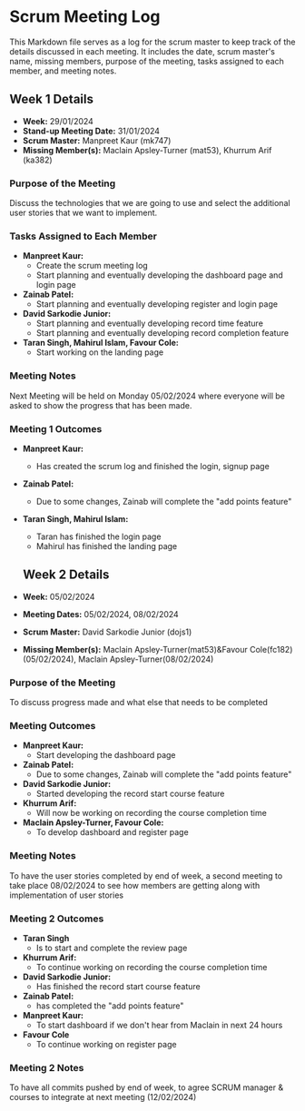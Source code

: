 # Scrum Meeting Log

This Markdown file serves as a log for the scrum master to keep track of the details discussed in each meeting. It includes the date, scrum master's name, missing members, purpose of the meeting, tasks assigned to each member, and meeting notes.

## Week 1 Details

- **Week:** 29/01/2024
- **Stand-up Meeting Date:** 31/01/2024
- **Scrum Master:** Manpreet Kaur (mk747)
- **Missing Member(s):** Maclain Apsley-Turner (mat53), Khurrum Arif (ka382)

### Purpose of the Meeting

Discuss the technologies that we are going to use and select the additional user stories that we want to implement.

### Tasks Assigned to Each Member

- **Manpreet Kaur:**
  - Create the scrum meeting log
  - Start planning and eventually developing the dashboard page and login page
- **Zainab Patel:**
  - Start planning and eventually developing register and login page
- **David Sarkodie Junior:**
  - Start planning and eventually developing record time feature
  - Start planning and eventually developing record completion feature
- **Taran Singh, Mahirul Islam, Favour Cole:**
  - Start working on the landing page

### Meeting Notes

Next Meeting will be held on Monday 05/02/2024 where everyone will be asked to show the progress that has been made.

### Meeting 1 Outcomes

- **Manpreet Kaur:**
  - Has created the scrum log and finished the login, signup page
- **Zainab Patel:**
  - Due to some changes, Zainab will complete the "add points feature"
- **Taran Singh, Mahirul Islam:**

  - Taran has finished the login page
  - Mahirul has finished the landing page

  ## Week 2 Details

- **Week:** 05/02/2024
- **Meeting Dates:** 05/02/2024, 08/02/2024
- **Scrum Master:** David Sarkodie Junior (dojs1)
- **Missing Member(s):** Maclain Apsley-Turner(mat53)&Favour Cole(fc182) (05/02/2024), Maclain Apsley-Turner(08/02/2024)

### Purpose of the Meeting

To discuss progress made and what else that needs to be completed

### Meeting Outcomes

- **Manpreet Kaur:**
  - Start developing the dashboard page
- **Zainab Patel:**
  - Due to some changes, Zainab will complete the "add points feature"
- **David Sarkodie Junior:**
  - Started developing the record start course feature
- **Khurrum Arif:**
  - Will now be working on recording the course completion time
- **Maclain Apsley-Turner, Favour Cole:**
  - To develop dashboard and register page

### Meeting Notes

To have the user stories completed by end of week, a second meeting to take place 08/02/2024 to see how members are getting along with implementation of user stories

### Meeting 2 Outcomes

- **Taran Singh**
  - Is to start and complete the review page
- **Khurrum Arif:**
  - To continue working on recording the course completion time
- **David Sarkodie Junior:**
  - Has finished the record start course feature
- **Zainab Patel:**
  - has completed the "add points feature"
- **Manpreet Kaur:**
  - To start dashboard if we don't hear from Maclain in next 24 hours
- **Favour Cole**
  - To continue working on register page

### Meeting 2 Notes

To have all commits pushed by end of week, to agree SCRUM manager & courses to integrate at next meeting (12/02/2024)
